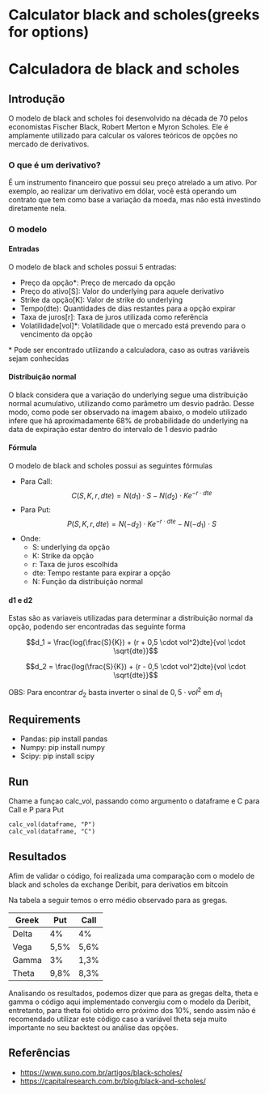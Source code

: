 # Calculator black and scholes(greeks for options)
# Calculadora de black and scholes

## Introdução
O modelo de black and scholes foi desenvolvido na década de 70 pelos economistas Fischer Black, Robert Merton e Myron Scholes. Ele é amplamente utilizado para calcular os valores teóricos de opções no mercado de derivativos.

### O que é um derivativo?
É um instrumento financeiro que possui seu preço atrelado a um ativo. Por exemplo, ao realizar um derivativo em dólar, você está operando um contrato que tem como base a variação da moeda, mas não está investindo diretamente nela.

### O modelo
#### Entradas
O modelo de black and scholes possui 5 entradas:
- Preço da opção*: Preço de mercado da opção
- Preço do ativo[S]: Valor do underlying para aquele derivativo
- Strike da opção[K]: Valor de strike do underlying
- Tempo(dte): Quantidades de dias restantes para a opção expirar
- Taxa de juros[r]: Taxa de juros utilizada como referência
- Volatilidade[vol]*: Volatilidade que o mercado está prevendo para o vencimento da opção

\* Pode ser encontrado utilizando a calculadora, caso as outras variáveis sejam conhecidas

#### Distribuição normal
O black considera que a variação do underlying segue uma distribuição normal acumulativo, utilizando como parâmetro um desvio padrão. Desse modo, como pode ser observado na imagem abaixo, o modelo utilizado infere que há aproximadamente 68% de probabilidade do underlying na data de expiração estar dentro do intervalo de 1 desvio padrão

#### Fórmula
O modelo de black and scholes possui as seguintes fórmulas

- Para Call:
    $$C(S, K, r, dte) = N(d_1) \cdot S - N(d_2) \cdot Ke^{-r \cdot dte}$$
- Para Put:
    $$P(S, K, r, dte) = N(-d_2) \cdot Ke^{-r \cdot dte} - N(-d_1) \cdot S$$
- Onde:
    - S: underlying da opção
    - K: Strike da opção
    - r: Taxa de juros escolhida
    - dte: Tempo restante para expirar a opção
    - N: Função da distribuição normal

#### d1 e d2
Estas são as variaveis utilizadas para determinar a distribuição normal da opção, podendo ser encontradas das seguinte forma

$$d_1 = \frac{log(\frac{S}{K}) + (r + 0,5 \cdot vol^2)dte}{vol \cdot \sqrt{dte}}$$

$$d_2 = \frac{log(\frac{S}{K}) + (r - 0,5 \cdot vol^2)dte}{vol \cdot \sqrt{dte}}$$

OBS: Para encontrar $d_2$ basta inverter o sinal de $0,5 \cdot vol^2$ em $d_1$

## Requirements

- Pandas: pip install pandas
- Numpy: pip install numpy
- Scipy: pip install scipy

## Run

Chame a funçao calc_vol, passando como argumento o dataframe e C para Call e P para Put
``` 
calc_vol(dataframe, "P")
calc_vol(dataframe, "C") 
```

## Resultados
Afim de validar o código, foi realizada uma comparação com o modelo de black and scholes da exchange Deribit, para derivatios em bitcoin

Na tabela a seguir temos o erro médio observado para as gregas.

| Greek | Put | Call |
| --- | --- | --- |
| Delta  | 4% | 4%  |
| Vega  | 5,5%  | 5,6%  |
| Gamma | 3%  | 1,3%  |
| Theta  | 9,8%  | 8,3%  |

Analisando os resultados, podemos dizer que para as gregas delta, theta e gamma o código aqui implementado convergiu com o modelo da Deribit, entretanto, para theta foi obtido erro próximo dos 10%, sendo assim não é recomendado utilizar este código caso a variável theta seja muito importante no seu backtest ou análise das opções.

## Referências
- https://www.suno.com.br/artigos/black-scholes/
- https://capitalresearch.com.br/blog/black-and-scholes/
